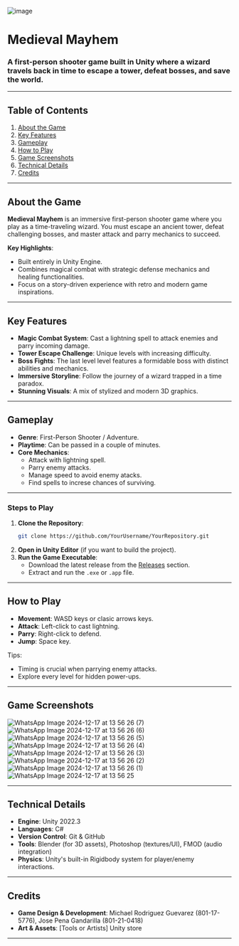 ![image](https://github.com/user-attachments/assets/91acd715-197d-44e2-a980-56557aec3901)
# Medieval Mayhem

### A first-person shooter game built in Unity where a wizard travels back in time to escape a tower, defeat bosses, and save the world.

---

## Table of Contents
1. [About the Game](#about-the-game)
2. [Key Features](#key-features)
3. [Gameplay](#gameplay)
5. [How to Play](#how-to-play)
6. [Game Screenshots](#game-screenshots)
7. [Technical Details](#technical-details)
8. [Credits](#credits)

---

## About the Game

**Medieval Mayhem** is an immersive first-person shooter game where you play as a time-traveling wizard. You must escape an ancient tower, defeat challenging bosses, and master attack and parry mechanics to succeed. 

**Key Highlights**:
- Built entirely in Unity Engine.
- Combines magical combat with strategic defense mechanics and healing functionalities.
- Focus on a story-driven experience with retro and modern game inspirations.

---

## Key Features

- **Magic Combat System**: Cast a lightning spell to attack enemies and parry incoming damage.
- **Tower Escape Challenge**: Unique levels with increasing difficulty.
- **Boss Fights**: The last level level features a formidable boss with distinct abilities and mechanics.
- **Immersive Storyline**: Follow the journey of a wizard trapped in a time paradox.
- **Stunning Visuals**: A mix of stylized and modern 3D graphics.

---

## Gameplay

- **Genre**: First-Person Shooter / Adventure.
- **Playtime**: Can be passed in a couple of minutes.
- **Core Mechanics**:
   - Attack with lightning spell.
   - Parry enemy attacks.
   - Manage speed to avoid enemy atacks.
   - Find spells to increse chances of surviving.

---

### Steps to Play
1. **Clone the Repository**:
   ```bash
   git clone https://github.com/YourUsername/YourRepository.git
   ```
2. **Open in Unity Editor** (if you want to build the project).
3. **Run the Game Executable**:
   - Download the latest release from the [Releases](https://github.com/YourUsername/YourRepository/releases) section.
   - Extract and run the `.exe` or `.app` file.

---

## How to Play

- **Movement**: WASD keys or clasic arrows keys.
- **Attack**: Left-click to cast lightning.
- **Parry**: Right-click to defend.
- **Jump**: Space key.

Tips:
- Timing is crucial when parrying enemy attacks.
- Explore every level for hidden power-ups.

---

## Game Screenshots

![WhatsApp Image 2024-12-17 at 13 56 26 (7)](https://github.com/user-attachments/assets/62c6f73e-7756-4816-91f7-9e27891a1322)
![WhatsApp Image 2024-12-17 at 13 56 26 (6)](https://github.com/user-attachments/assets/a203fe5f-542e-4e7c-9c5a-6ef0778da455)
![WhatsApp Image 2024-12-17 at 13 56 26 (5)](https://github.com/user-attachments/assets/8c9541ce-90e4-42c5-9aab-12a57a9bc92a)
![WhatsApp Image 2024-12-17 at 13 56 26 (4)](https://github.com/user-attachments/assets/e62efaac-b643-4393-9054-5d60ac58535b)
![WhatsApp Image 2024-12-17 at 13 56 26 (3)](https://github.com/user-attachments/assets/256490ee-ae30-4f8a-a053-fd95d56e24bd)
![WhatsApp Image 2024-12-17 at 13 56 26 (2)](https://github.com/user-attachments/assets/f593618e-fc0c-4d10-a82c-1cea86c94d98)
![WhatsApp Image 2024-12-17 at 13 56 26 (1)](https://github.com/user-attachments/assets/3b4110cc-c392-4b05-8970-6e2074fbca6a)
![WhatsApp Image 2024-12-17 at 13 56 25](https://github.com/user-attachments/assets/244e0786-5fd3-4850-b079-d65b7990a68b)


---

## Technical Details

- **Engine**: Unity 2022.3
- **Languages**: C#
- **Version Control**: Git & GitHub
- **Tools**: Blender (for 3D assets), Photoshop (textures/UI), FMOD (audio integration)
- **Physics**: Unity's built-in Rigidbody system for player/enemy interactions.

---

## Credits

- **Game Design & Development**: Michael Rodriguez Guevarez (801-17-5776), Jose Pena Gandarilla (801-21-0418)
- **Art & Assets**: [Tools or Artists] Unity store

---

